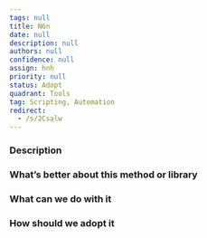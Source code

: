 ```yaml
---
tags: null
title: N6n
date: null
description: null
authors: null
confidence: null
assign: hnh
priority: null
status: Adopt
quadrant: Tools
tag: Scripting, Automation
redirect:
  - /s/2Csalw
---
```


<!-- table_of_contents a7d84bf9-34c0-4678-912b-4bfdb724d93f -->

### Description

### What’s better about this method or library

### What can we do with it

### How should we adopt it

<!-- child_database 5a92d1d7-448d-4959-85f2-3c8986937165 -->
